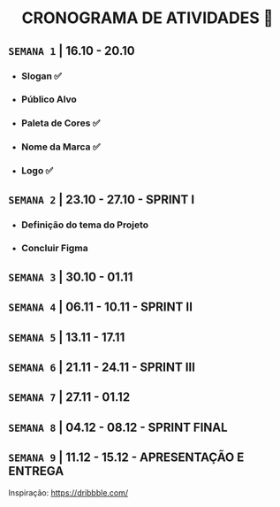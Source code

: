 <h1 align="center"> CRONOGRAMA DE ATIVIDADES 📅 </h1>

## `SEMANA 1` |  16.10 - 20.10 
- ### Slogan ✅
- ### Público Alvo
- ### Paleta de Cores ✅
- ### Nome da Marca ✅
- ### Logo ✅

## `SEMANA 2` | 23.10 - 27.10 - SPRINT I
- ### Definição do tema do Projeto
- ### Concluir Figma

## `SEMANA 3` | 30.10 - 01.11

## `SEMANA 4` | 06.11 - 10.11 - SPRINT II

## `SEMANA 5` | 13.11 - 17.11

## `SEMANA 6` | 21.11 - 24.11 - SPRINT III

## `SEMANA 7` | 27.11 - 01.12

## `SEMANA 8` | 04.12 - 08.12 - SPRINT FINAL

## `SEMANA 9` | 11.12 - 15.12 - APRESENTAÇÃO E ENTREGA

Inspiração: https://dribbble.com/
